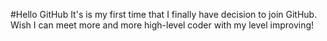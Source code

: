 #Hello GitHub
It's is my first time that I finally have decision to join  GitHub.
Wish I can meet more and more high-level coder with my level improving!
